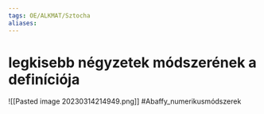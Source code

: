 ```yaml
---
tags: OE/ALKMAT/Sztocha 
aliases:
---
```


# legkisebb négyzetek módszerének a definíciója
![[Pasted image 20230314214949.png]]
#Abaffy_numerikusmódszerek
